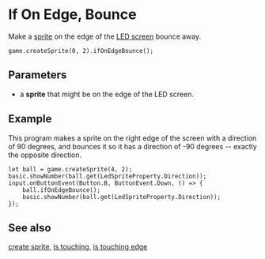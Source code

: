 # If On Edge, Bounce

Make a [sprite](/reference/game/create-sprite) on the edge of the
[LED screen](/device/screen) bounce away.

```sig
game.createSprite(0, 2).ifOnEdgeBounce();
```

## Parameters

* a **sprite** that might be on the edge of the LED screen.

## Example

This program makes a sprite on the right edge of the screen with a
direction of 90 degrees, and bounces it so it has a direction of -90
degrees -- exactly the opposite direction.

```blocks
let ball = game.createSprite(4, 2);
basic.showNumber(ball.get(LedSpriteProperty.Direction));
input.onButtonEvent(Button.B, ButtonEvent.Down, () => {
    ball.ifOnEdgeBounce();
    basic.showNumber(ball.get(LedSpriteProperty.Direction));
});
```

## See also

[create sprite](/reference/game/create-sprite),
[is touching](/reference/game/is-touching),
[is touching edge](/reference/game/is-touching-edge)
